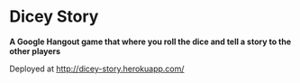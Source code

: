 # Dicey Story

**A Google Hangout game that where you roll the dice and tell a story to the other players**

Deployed at http://dicey-story.herokuapp.com/
